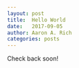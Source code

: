 ```yaml
---
layout: post
title:  Hello World
date:   2017-09-05
author: Aaron A. Rich
categories: posts
---
```


Check back soon!
